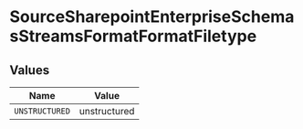 # SourceSharepointEnterpriseSchemasStreamsFormatFormatFiletype


## Values

| Name           | Value          |
| -------------- | -------------- |
| `UNSTRUCTURED` | unstructured   |